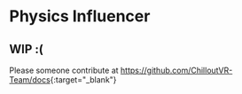 # Physics Influencer <div class="whitelisted" data-list="PW"></div>

## WIP :(

Please someone contribute at <https://github.com/ChilloutVR-Team/docs>{:target="_blank"}
